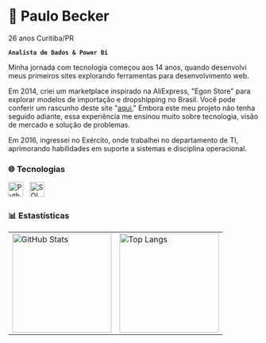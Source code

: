 # 🔰 Paulo Becker

26 anos
Curitiba/PR

**`Analista de Dados & Power Bi`**

Minha jornada com tecnologia começou aos 14 anos, quando desenvolvi meus primeiros sites explorando ferramentas para desenvolvimento web.

Em 2014, criei um marketplace inspirado na AliExpress, "Egon Store" para explorar modelos de importação e dropshipping no Brasil. Você pode conferir um rascunho deste site "[aqui.](https://upperdota.wixsite.com/egon)" Embora este meu projeto não tenha seguido adiante, essa experiência me ensinou muito sobre tecnologia, visão de mercado e solução de problemas.

Em 2016, ingressei no Exército, onde trabalhei no departamento de TI, aprimorando habilidades em suporte a sistemas e disciplina operacional.

### 🌐 Tecnologias

<img 
    align="left" 
    alt="Python" 
    title="Python"
    width="30px" 
    style="padding-right: 10px;" 
    src="https://cdn.jsdelivr.net/gh/devicons/devicon@latest/icons/python/python-original.svg"
/>
<img 
    align="left" 
    alt="SQL" 
    title="SQL"
    width="30px" 
    style="padding-right: 10px;" 
    src="https://cdn.jsdelivr.net/gh/devicons/devicon@latest/icons/azuresqldatabase/azuresqldatabase-original.svg"
/>

<br/>
<br/>

### 📊 Estastísticas

<table>
  <tr>
    <td>
      <img 
        alt="GitHub Stats" 
        height="200" 
        src="https://github-readme-stats.vercel.app/api?username=pBeckerrr&show_icons=true&theme=tokyonight&include_all_commits=true&locale=pt-br" 
      />
    </td>
    <td>
      <img 
        alt="Top Langs" 
        height="200" 
        src="https://github-readme-stats.vercel.app/api/top-langs/?username=pBeckerrr&theme=tokyonight&layout=compact&custom_title=Tecnologias&langs_count=9" 
      />
    </td>
  </tr>
</table>

